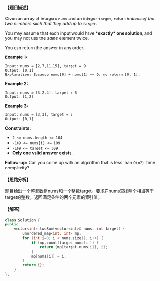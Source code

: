 #### 【题目描述】

Given an array of integers `nums` and an integer `target`, return *indices of the two numbers such that they add up to `target`*.

You may assume that each input would have ***exactly\* one solution**, and you may not use the *same* element twice.

You can return the answer in any order.

**Example 1:**

```
Input: nums = [2,7,11,15], target = 9
Output: [0,1]
Explanation: Because nums[0] + nums[1] == 9, we return [0, 1].
```

**Example 2:**

```
Input: nums = [3,2,4], target = 6
Output: [1,2]
```

**Example 3:**

```
Input: nums = [3,3], target = 6
Output: [0,1]
```

**Constraints:**

- `2 <= nums.length <= 104`
- `-109 <= nums[i] <= 109`
- `-109 <= target <= 109`
- **Only one valid answer exists.**

**Follow-up:** Can you come up with an algorithm that is less than `O(n2) `time complexity?

#### 【思路分析】

题目给出一个整型数组nums和一个整数target。要求在nums查找两个相加等于target的整数，返回满足条件的两个元素的索引值。

#### 【解答】

```cpp
class Solution {
public:
    vector<int> twoSum(vector<int>& nums, int target) {
        unordered_map<int, int> mp;
        for (int i=0; i < nums.size(); i++) {
            if (mp.count(target-nums[i])) {
                return {mp[target-nums[i]], i};
            }
            mp[nums[i]] = i;
        }
        return {};
    }
};
```

